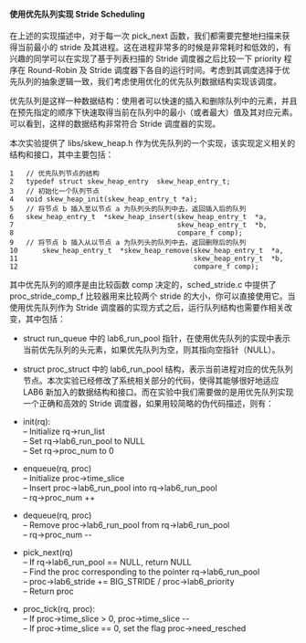 #### 使用优先队列实现 Stride Scheduling

在上述的实现描述中，对于每一次 pick_next 函数，我们都需要完整地扫描来获得当前最小的 stride 及其进程。这在进程非常多的时候是非常耗时和低效的，有兴趣的同学可以在实现了基于列表扫描的 Stride 调度器之后比较一下 priority 程序在 Round-Robin 及 Stride 调度器下各自的运行时间。考虑到其调度选择于优先队列的抽象逻辑一致，我们考虑使用优化的优先队列数据结构实现该调度。

优先队列是这样一种数据结构：使用者可以快速的插入和删除队列中的元素，并且在预先指定的顺序下快速取得当前在队列中的最小（或者最大）值及其对应元素。可以看到，这样的数据结构非常符合 Stride 调度器的实现。

本次实验提供了 libs/skew_heap.h
作为优先队列的一个实现，该实现定义相关的结构和接口，其中主要包括：

```
1   // 优先队列节点的结构
2   typedef struct skew_heap_entry  skew_heap_entry_t;
3   // 初始化一个队列节点
4   void skew_heap_init(skew_heap_entry_t *a);
5   // 将节点 b 插入至以节点 a 为队列头的队列中去，返回插入后的队列
6   skew_heap_entry_t  *skew_heap_insert(skew_heap_entry_t  *a,
7                                        skew_heap_entry_t  *b,
8                                        compare_f comp);
9   // 将节点 b 插入从以节点 a 为队列头的队列中去，返回删除后的队列
10      skew_heap_entry_t  *skew_heap_remove(skew_heap_entry_t  *a,
11                                           skew_heap_entry_t  *b,
12                                           compare_f comp);
```

其中优先队列的顺序是由比较函数 comp 决定的，sched_stride.c 中提供了 proc_stride_comp_f 比较器用来比较两个 stride 的大小，你可以直接使用它。当使用优先队列作为 Stride 调度器的实现方式之后，运行队列结构也需要作相关改变，其中包括：

- struct
  run_queue 中的 lab6_run_pool 指针，在使用优先队列的实现中表示当前优先队列的头元素，如果优先队列为空，则其指向空指针（NULL）。

- struct
  proc_struct 中的 lab6_run_pool 结构，表示当前进程对应的优先队列节点。本次实验已经修改了系统相关部分的代码，使得其能够很好地适应 LAB6 新加入的数据结构和接口。而在实验中我们需要做的是用优先队列实现一个正确和高效的 Stride 调度器，如果用较简略的伪代码描述，则有：

- init(rq):  
  – Initialize rq-\>run_list  
  – Set rq-\>lab6_run_pool to NULL  
  – Set rq-\>proc_num to 0

- enqueue(rq, proc)  
  – Initialize proc-\>time_slice  
  – Insert proc-\>lab6_run_pool into rq-\>lab6_run_pool  
  – rq-\>proc_num ++

- dequeue(rq, proc)  
  – Remove proc-\>lab6_run_pool from rq-\>lab6_run_pool  
  – rq-\>proc_num --

- pick_next(rq)  
  – If rq-\>lab6_run_pool == NULL, return NULL  
  – Find the proc corresponding to the pointer rq-\>lab6_run_pool  
  – proc-\>lab6_stride += BIG_STRIDE / proc-\>lab6_priority  
  – Return proc

- proc_tick(rq, proc):  
  – If proc-\>time_slice \> 0, proc-\>time_slice --  
  – If proc-\>time_slice == 0, set the flag proc-\>need_resched
